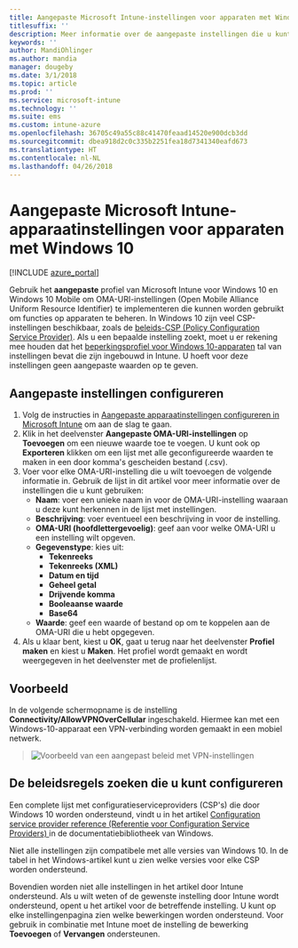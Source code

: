 ```yaml
---
title: Aangepaste Microsoft Intune-instellingen voor apparaten met Windows 10
titlesuffix: ''
description: Meer informatie over de aangepaste instellingen die u kunt configureren in een aangepast Windows 10-profiel.
keywords: ''
author: MandiOhlinger
ms.author: mandia
manager: dougeby
ms.date: 3/1/2018
ms.topic: article
ms.prod: ''
ms.service: microsoft-intune
ms.technology: ''
ms.suite: ems
ms.custom: intune-azure
ms.openlocfilehash: 36705c49a55c88c41470feaad14520e900dcb3dd
ms.sourcegitcommit: dbea918d2c0c335b2251fea18d7341340eafd673
ms.translationtype: HT
ms.contentlocale: nl-NL
ms.lasthandoff: 04/26/2018
---
```

# <a name="microsoft-intune-custom-device-settings-for-devices-running-windows-10"></a>Aangepaste Microsoft Intune-apparaatinstellingen voor apparaten met Windows 10

[!INCLUDE [azure_portal](./includes/azure_portal.md)]

 Gebruik het **aangepaste** profiel van Microsoft Intune voor Windows 10 en Windows 10 Mobile om OMA-URI-instellingen (Open Mobile Alliance Uniform Resource Identifier) te implementeren die kunnen worden gebruikt om functies op apparaten te beheren. In Windows 10 zijn veel CSP-instellingen beschikbaar, zoals de [ beleids-CSP (Policy Configuration Service Provider)](https://technet.microsoft.com/itpro/windows/manage/how-it-pros-can-use-configuration-service-providers).
Als u een bepaalde instelling zoekt, moet u er rekening mee houden dat het [beperkingsprofiel voor Windows 10-apparaten](device-restrictions-windows-10.md) tal van instellingen bevat die zijn ingebouwd in Intune. U hoeft voor deze instellingen geen aangepaste waarden op te geven.

## <a name="configure-custom-settings"></a>Aangepaste instellingen configureren

1. Volg de instructies in [Aangepaste apparaatinstellingen configureren in Microsoft Intune](custom-settings-configure.md) om aan de slag te gaan.
1. Klik in het deelvenster **Aangepaste OMA-URI-instellingen** op **Toevoegen** om een nieuwe waarde toe te voegen. U kunt ook op **Exporteren** klikken om een lijst met alle geconfigureerde waarden te maken in een door komma's gescheiden bestand (.csv).
1. Voer voor elke OMA-URI-instelling die u wilt toevoegen de volgende informatie in. Gebruik de lijst in dit artikel voor meer informatie over de instellingen die u kunt gebruiken:
    - **Naam**: voer een unieke naam in voor de OMA-URI-instelling waaraan u deze kunt herkennen in de lijst met instellingen.
    - **Beschrijving**: voer eventueel een beschrijving in voor de instelling.
    - **OMA-URI (hoofdlettergevoelig)**: geef aan voor welke OMA-URI u een instelling wilt opgeven.
    - **Gegevenstype**: kies uit:
        - **Tekenreeks**
        - **Tekenreeks (XML)**
        - **Datum en tijd**
        - **Geheel getal**
        - **Drijvende komma**
        - **Booleaanse waarde**
        - **Base64**
    - **Waarde**: geef een waarde of bestand op om te koppelen aan de OMA-URI die u hebt opgegeven.
1. Als u klaar bent, kiest u **OK**, gaat u terug naar het deelvenster **Profiel maken** en kiest u **Maken**.
Het profiel wordt gemaakt en wordt weergegeven in het deelvenster met de profielenlijst.

## <a name="example"></a>Voorbeeld
In de volgende schermopname is de instelling **Connectivity/AllowVPNOverCellular** ingeschakeld. Hiermee kan met een Windows-10-apparaat een VPN-verbinding worden gemaakt in een mobiel netwerk.

> ![Voorbeeld van een aangepast beleid met VPN-instellingen](./media/custom-policy-example.png)


## <a name="how-to-find-the-policies-you-can-configure"></a>De beleidsregels zoeken die u kunt configureren

Een complete lijst met configuratieserviceproviders (CSP's) die door Windows 10 worden ondersteund, vindt u in het artikel [Configuration service provider reference (Referentie voor Configuration Service Providers) ](https://msdn.microsoft.com/windows/hardware/commercialize/customize/mdm/configuration-service-provider-reference) in de documentatiebibliotheek van Windows.

Niet alle instellingen zijn compatibele met alle versies van Windows 10. In de tabel in het Windows-artikel kunt u zien welke versies voor elke CSP worden ondersteund.

Bovendien worden niet alle instellingen in het artikel door Intune ondersteund. Als u wilt weten of de gewenste instelling door Intune wordt ondersteund, opent u het artikel voor de betreffende instelling. U kunt op elke instellingenpagina zien welke bewerkingen worden ondersteund. Voor gebruik in combinatie met Intune moet de instelling de bewerking **Toevoegen** of **Vervangen** ondersteunen.

